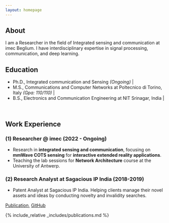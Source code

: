 ```yaml
---
layout: homepage
---
```


## About
I am a Researcher in the field of Integrated sensing and communication at imec Beglium. I have interdisciplinary expertise in signal processing, communication, and deep learning.

## Education
- Ph.D., Integrated communication and Sensing *(Ongoing)* |
- M.S., Communications and Computer Networks at Poltecnico di Torino, Italy *(Gpa: 110/110)* |
- B.S., Electronics and Communication Engineering at NIT Srinagar, India  |

&nbsp;

## Work Experience

### (1) Researcher @ imec (2022 - Ongoing)
- Research in **integrated sensing and communication**, focusing on **mmWave COTS sensing** for **interactive extended reality applications**. 
- Teaching the lab sessions for **Network Architecture** course at the University of Antwerp.

### (2) Research Analyst at Sagacious IP India (2018-2019)
- Patent Analyst at Sagacious IP India. Helping clients manage their novel assets and ideas by conducting novelty and invalidity searches.




[Publication](https://arxiv.org/abs/2408.12936), [GitHub](https://github.com/fdenoodt/Smooth-InfoMax)


{% include_relative _includes/publications.md %}

